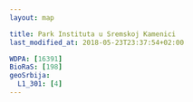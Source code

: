 ```yaml
---
layout: map

title: Park Instituta u Sremskoj Kamenici
last_modified_at: 2018-05-23T23:37:54+02:00

WDPA: [16391]
BioRaS: [198]
geoSrbija:
  L1_301: [4]
---
```

